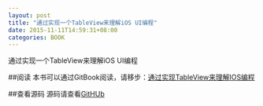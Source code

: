 ```yaml
---
layout: post
title: "通过实现一个TableView来理解iOS UI编程"
date: 2015-11-11T14:59:31+08:00
categories: BOOK
---
```


通过实现一个TableView来理解iOS UI编程

##阅读
本书可以通过GitBook阅读，请移步：[通过实现TableView来理解IOS编程](https://www.gitbook.com/book/yishuiliunian/implementate-tableview-to-understand-ios/details)

##查看源码
源码请查看[GitHUb](https://github.com/yishuiliunian/DZTableView)
